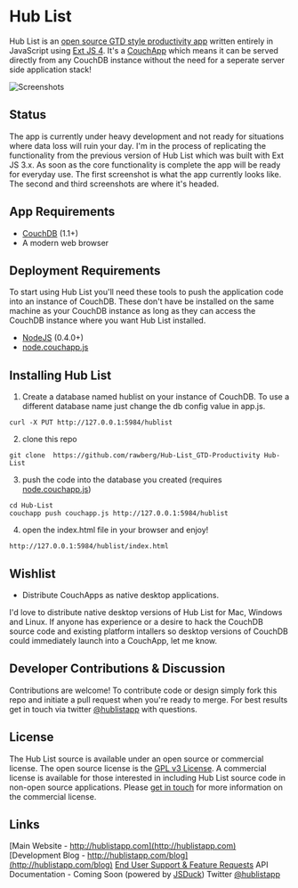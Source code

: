 # Hub List
Hub List is an [open source GTD style productivity app](http://hublistapp.com) written entirely in JavaScript using [Ext JS 4](http://www.sencha.com/products/extjs/). It's a [CouchApp](http://couchapp.org/page/what-is-couchapp) which means it can be served directly from any CouchDB instance without the need for a seperate server side application stack!

![Screenshots](http://dl.dropbox.com/u/946636/HL-Readme-Screnshots.png)

## Status
The app is currently under heavy development and not ready for situations where data loss will ruin your day. I'm in the process of replicating the functionality from the previous version of Hub List which was built with Ext JS 3.x. As soon as the core functionality is complete the app will be ready for everyday use. The first screenshot is what the app currently looks like. The second and third screenshots are where it's headed.

## App Requirements
- [CouchDB](http://www.couchbase.com/downloads) (1.1+)
- A modern web browser

## Deployment Requirements
To start using Hub List you'll need these tools to push the application code into an instance of CouchDB. These don't have be installed on the same machine as your CouchDB instance as long as they can access the CouchDB instance where you want Hub List installed.

- [NodeJS](https://github.com/joyent/node) (0.4.0+)
- [node.couchapp.js](https://github.com/mikeal/node.couchapp.js)

## Installing Hub List
1. Create a database named hublist on your instance of CouchDB. To use a different database name just change the db config value in app.js.
```
curl -X PUT http://127.0.0.1:5984/hublist
``` 

2. clone this repo
```
git clone  https://github.com/rawberg/Hub-List_GTD-Productivity Hub-List
```

3. push the code into the database you created (requires [node.couchapp.js](https://github.com/mikeal/node.couchapp.js))
```
cd Hub-List
couchapp push couchapp.js http://127.0.0.1:5984/hublist 
```

4. open the index.html file in your browser and enjoy!
```
http://127.0.0.1:5984/hublist/index.html
```


## Wishlist
- Distribute CouchApps as native desktop applications.

I'd love to distribute native desktop versions of Hub List for Mac, Windows and Linux. If anyone has experience or a desire to hack the CouchDB source code and existing platform intallers so desktop versions of CouchDB could immediately launch into a CouchApp, let me know.

## Developer Contributions & Discussion
Contributions are welcome! To contribute code or design simply fork this repo and initiate a pull request when you're ready to merge. For best results get in touch via twitter [@hublistapp](http://twitter.com/#!/hublistapp) with questions. 

## License
The Hub List source is available under an open source or commercial license. The open source license is the [GPL v3 License](http://opensource.org/licenses/gpl-3.0.html). A commercial license is available for those interested in including Hub List source code in non-open source applications. Please [get in touch](http://twitter.com/#!/hublistapp) for more information on the commercial license.

## Links
[Main Website - http://hublistapp.com](http://hublistapp.com)
[Development Blog - http://hublistapp.com/blog](http://hublistapp.com/blog)
[End User Support & Feature Requests](http://getsatisfaction.com/nimbleapps)
API Documentation - Coming Soon (powered by [JSDuck](https://github.com/nene/jsduck)) 
Twitter [@hublistapp](http://twitter.com/#!/hublistapp)
